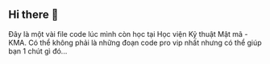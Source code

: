## Hi there 👋

Đây là một vài file code lúc mình còn học tại Học viện Kỹ thuật Mật mã - KMA. Có thể không phải là những đoạn code pro vip nhất nhưng có thể giúp bạn 1 chút gì đó...
